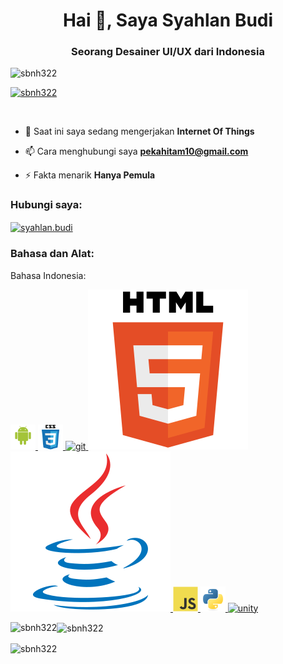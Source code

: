 <h1 align="center">Hai 👋, Saya Syahlan Budi</h1>
<h3 align="center">Seorang Desainer UI/UX dari Indonesia</h3>

<p align="left"> <img src="https://komarev.com/ghpvc/?username=sbnh322&label=Profile%20views&color=0e75b6&style=flat" alt="sbnh322" /> </p>

<p align="left"> <a href="https://github.com/ryo-ma/github-profile-trophy"><img src="https://github-profile-trophy.vercel.app/?username=sbnh322" alt="sbnh322" /></a> </p>

<p align="left"> <a href="https://twitter.com/" target="blank"><img src="https://img.shields.io/twitter/follow/?logo=twitter&style=for-the-badge" alt="" /></a> </p>

- 🔭 Saat ini saya sedang mengerjakan **Internet Of Things**

- 📫 Cara menghubungi saya **pekahitam10@gmail.com**

- ⚡ Fakta menarik **Hanya Pemula**

<h3 align="left">Hubungi saya:</h3>
<p align="left">
<a href="https://instagram.com/syahlan.budi" target="blank"><img align="center" src="https://raw.githubusercontent.com/rahuldkjain/github-profile-readme-generator/master/src/images/icons/Social/instagram.svg" alt="syahlan.budi" height="30" width="40" /></a>
</p>

<h3 align="left">Bahasa dan Alat:</h3>
Bahasa Indonesia: <p align="left"> <a href="https://developer.android.com" target="_blank" rel="noreferrer"> <img src="https://raw.githubusercontent.com/devicons/devicon/master/icons/android/android-original-wordmark.svg" alt="android" width="40" height="40"/> </a> <a href="https://www.w3schools.com/css/" target="_blank" rel="noreferrer"> <img src="https://raw.githubusercontent.com/devicons/devicon/master/icons/css3/css3-original-wordmark.svg" alt="css3" width="40" height="40"/> </a> <a href="https://git-scm.com/" target="_blank" rel="noreferrer"> <img src="https://www.vectorlogo.zone/logos/git-scm/git-scm-icon.svg" alt="git" lebar="40" tinggi="40"/> </a> <a href="https://www.w3.org/html/" target="_blank" rel="noreferrer"> <img src="https://raw.githubusercontent.com/devicons/devicon/master/icons/html5/html5-original-wordmark.svg" alt="html5" lebar="40" tinggi="40"/> </a> <a href="https://www.java.com" target="_blank" rel="noreferrer"> <img src="https://raw.githubusercontent.com/devicons/devicon/master/icons/java/java-original.svg" alt="java" lebar="40" tinggi="40"/> </a> <a href="https://developer.mozilla.org/en-US/docs/Web/JavaScript" target="_blank" rel="noreferrer"> <img src="https://raw.githubusercontent.com/devicons/devicon/master/icons/javascript/javascript-original.svg" alt="javascript" width="40" height="40"/> </a> <a href="https://www.python.org" target="_blank" rel="noreferrer"> <img src="https://raw.githubusercontent.com/devicons/devicon/master/icons/python/python-original.svg" alt="python" width="40" height="40"/> </a> <a href="https://unity.com/" target="_blank" rel="noreferrer"> <img src="https://www.vectorlogo.zone/logos/unity3d/unity3d-icon.svg" alt="unity" lebar="40" tinggi="40"/> </a> </p>

<p><img align="left" src="https://github-readme-stats.vercel.app/api/top-langs?username=sbnh322&show_icons=true&locale=id&layout=compact" alt="sbnh322" /></p>

<p> <img align="center" src="https://github-readme-stats.vercel.app/api?username=sbnh322&show_icons=true&locale=id" alt="sbnh322" /></p>

<p><img align="center" src="https://github-readme-streak-stats.herokuapp.com/?user=sbnh322&" alt="sbnh322" /></p>
